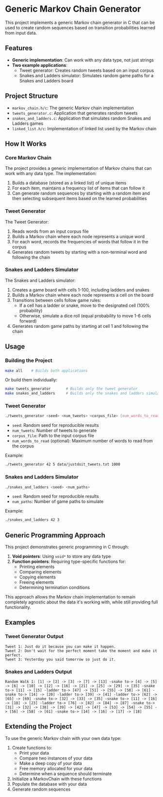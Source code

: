 # Generic Markov Chain Generator

This project implements a generic Markov chain generator in C that can be used to create random sequences based on transition probabilities learned from input data.

## Features

- **Generic implementation**: Can work with any data type, not just strings
- **Two example applications**:
  - Tweet generator: Creates random tweets based on an input corpus
  - Snakes and Ladders simulator: Simulates random game paths for a Snakes and Ladders board

## Project Structure

- `markov_chain.h/c`: The generic Markov chain implementation
- `tweets_generator.c`: Application that generates random tweets
- `snakes_and_ladders.c`: Application that simulates random Snakes and Ladders games
- `linked_list.h/c`: Implementation of linked list used by the Markov chain

## How It Works

### Core Markov Chain

The project provides a generic implementation of Markov chains that can work with any data type. The implementation:

1. Builds a database (stored as a linked list) of unique items
2. For each item, maintains a frequency list of items that can follow it
3. Can generate random sequences by starting with a random item and then selecting subsequent items based on the learned probabilities

### Tweet Generator

The Tweet Generator:
1. Reads words from an input corpus file
2. Builds a Markov chain where each node represents a unique word
3. For each word, records the frequencies of words that follow it in the corpus
4. Generates random tweets by starting with a non-terminal word and following the chain

### Snakes and Ladders Simulator

The Snakes and Ladders simulator:
1. Creates a game board with cells 1-100, including ladders and snakes
2. Builds a Markov chain where each node represents a cell on the board
3. Transitions between cells follow game rules:
   - If a cell has a ladder or snake, move to the designated cell (100% probability)
   - Otherwise, simulate a dice roll (equal probability to move 1-6 cells forward)
4. Generates random game paths by starting at cell 1 and following the chain

## Usage

### Building the Project

```bash
make all    # Builds both applications
```

Or build them individually:

```bash
make tweets_generator       # Builds only the tweet generator
make snakes_and_ladders     # Builds only the snakes and ladders simulator
```

### Tweet Generator

```bash
./tweets_generator <seed> <num_tweets> <corpus_file> [num_words_to_read]
```

- `seed`: Random seed for reproducible results
- `num_tweets`: Number of tweets to generate
- `corpus_file`: Path to the input corpus file
- `num_words_to_read` (optional): Maximum number of words to read from the corpus

Example:
```bash
./tweets_generator 42 5 data/justdoit_tweets.txt 1000
```

### Snakes and Ladders Simulator

```bash
./snakes_and_ladders <seed> <num_paths>
```

- `seed`: Random seed for reproducible results
- `num_paths`: Number of game paths to simulate

Example:
```bash
./snakes_and_ladders 42 3
```

## Generic Programming Approach

This project demonstrates generic programming in C through:

1. **Void pointers**: Using `void*` to store any data type
2. **Function pointers**: Requiring type-specific functions for:
   - Printing elements
   - Comparing elements
   - Copying elements
   - Freeing elements
   - Determining termination conditions

This approach allows the Markov chain implementation to remain completely agnostic about the data it's working with, while still providing full functionality.

## Examples

### Tweet Generator Output

```
Tweet 1: Just do it because you can make it happen.
Tweet 2: Don't wait for the perfect moment take the moment and make it perfect.
Tweet 3: Yesterday you said tomorrow so just do it.
```

### Snakes and Ladders Output

```
Random Walk 1: [1] -> [2] -> [3] -> [7] -> [13] -snake to-> [4] -> [5] -> [6] -> [10] -> [12] -> [16] -> [21] -> [25] -> [29] -> [35] -snake to-> [11] -> [15] -ladder to-> [47] -> [51] -> [55] -> [58] -> [61] -snake to-> [14] -> [20] -ladder to-> [39] -> [41] -ladder to-> [62] -> [65] -> [69] -snake to-> [32] -> [33] -> [35] -snake to-> [11] -> [16] -> [18] -> [23] -ladder to-> [76] -> [82] -> [84] -> [87] -snake to-> [31] -> [32] -> [38] -> [39] -> [42] -> [47] -> [53] -> [54] -> [55] -> [56] -> [58] -> [61] -snake to-> [14] -> [16] -> [17] -> [18]
```

## Extending the Project

To use the generic Markov chain with your own data type:

1. Create functions to:
   - Print your data
   - Compare two instances of your data
   - Make a deep copy of your data
   - Free memory allocated for your data
   - Determine when a sequence should terminate
2. Initialize a MarkovChain with these functions
3. Populate the database with your data
4. Generate random sequences
